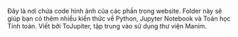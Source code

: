 Đây là nơi chứa code hình ảnh của các phần trong website. Folder này sẽ giúp bạn có thêm nhiều kiến thức về Python, Jupyter Notebook và Toán học Tính toán. Viết bởi ToJupiter, tập trung vào sử dụng thư viện Manim.